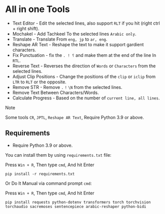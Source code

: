 # All in one Tools

- Text Editor - Edit the selected lines, also support `RLT` if you hit (right ctrl + right shift).
- Mochakel - Add Tachkeel To the selected lines `Arabic only`.
- Translate - Translate From `eng, jp` to `ar, eng`.
- Reshape AR Text - Reshape the text to make it support gardient characters.
- Fix Punctuation - fix the `. ! ؟` and make them at the end of the line In `RTL`.
- Reverse Text - Reverses the direction of `Words` or `Characters` from the selected lines.
- Adjust Clip Positions - Change the positions of the `clip` or `iclip` from `LTR` to `RLT` or the opposite.
- Remove STR - Remove `.` `!` `\N` from the selected lines.
- Remove Text Between Characters/Words.
- Calculate Progress - Based on the number of `current line, all lines`.

> [!NOTE]
> Some tools `CR`, `JPTL`, `Reshape AR Text`, Require Python 3.9 or above.

## Requirements

- Require Python 3.9 or above.

You can install them by using `requirements.txt` file:

Press `Win + R`, Then type `cmd`, And hit Enter
```
pip install -r requirements.txt
```
Or Do It Manual via command prompt `cmd`:

Press `Win + R`, Then type `cmd`, And hit Enter
```
pip install requests python-dotenv transformers torch torchvision torchaudio sacremoses sentencepiece arabic-reshaper python-bidi
```
